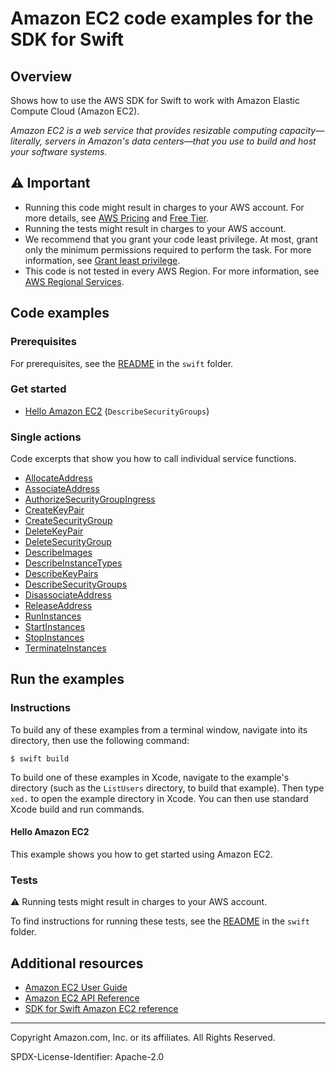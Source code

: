 # Amazon EC2 code examples for the SDK for Swift

## Overview

Shows how to use the AWS SDK for Swift to work with Amazon Elastic Compute Cloud (Amazon EC2).

<!--custom.overview.start-->
<!--custom.overview.end-->

_Amazon EC2 is a web service that provides resizable computing capacity—literally, servers in Amazon's data centers—that you use to build and host your software systems._

## ⚠ Important

* Running this code might result in charges to your AWS account. For more details, see [AWS Pricing](https://aws.amazon.com/pricing/) and [Free Tier](https://aws.amazon.com/free/).
* Running the tests might result in charges to your AWS account.
* We recommend that you grant your code least privilege. At most, grant only the minimum permissions required to perform the task. For more information, see [Grant least privilege](https://docs.aws.amazon.com/IAM/latest/UserGuide/best-practices.html#grant-least-privilege).
* This code is not tested in every AWS Region. For more information, see [AWS Regional Services](https://aws.amazon.com/about-aws/global-infrastructure/regional-product-services).

<!--custom.important.start-->
<!--custom.important.end-->

## Code examples

### Prerequisites

For prerequisites, see the [README](../../README.md#Prerequisites) in the `swift` folder.


<!--custom.prerequisites.start-->
<!--custom.prerequisites.end-->

### Get started

- [Hello Amazon EC2](scenario/Package.swift#L8) (`DescribeSecurityGroups`)


### Single actions

Code excerpts that show you how to call individual service functions.

- [AllocateAddress](scenario/Sources/entry.swift#L1015)
- [AssociateAddress](scenario/Sources/entry.swift#L1039)
- [AuthorizeSecurityGroupIngress](scenario/Sources/entry.swift#L928)
- [CreateKeyPair](scenario/Sources/entry.swift#L410)
- [CreateSecurityGroup](scenario/Sources/entry.swift#L903)
- [DeleteKeyPair](scenario/Sources/entry.swift#L469)
- [DeleteSecurityGroup](scenario/Sources/entry.swift#L993)
- [DescribeImages](scenario/Sources/entry.swift#L809)
- [DescribeInstanceTypes](scenario/Sources/entry.swift#L537)
- [DescribeKeyPairs](scenario/Sources/entry.swift#L446)
- [DescribeSecurityGroups](hello/Sources/entry.swift#L44)
- [DisassociateAddress](scenario/Sources/entry.swift#L1065)
- [ReleaseAddress](scenario/Sources/entry.swift#L1082)
- [RunInstances](scenario/Sources/entry.swift#L845)
- [StartInstances](scenario/Sources/entry.swift#L711)
- [StopInstances](scenario/Sources/entry.swift#L661)
- [TerminateInstances](scenario/Sources/entry.swift#L760)


<!--custom.examples.start-->
<!--custom.examples.end-->

## Run the examples

### Instructions

To build any of these examples from a terminal window, navigate into its
directory, then use the following command:

```
$ swift build
```

To build one of these examples in Xcode, navigate to the example's directory
(such as the `ListUsers` directory, to build that example). Then type `xed.`
to open the example directory in Xcode. You can then use standard Xcode build
and run commands.

<!--custom.instructions.start-->
<!--custom.instructions.end-->

#### Hello Amazon EC2

This example shows you how to get started using Amazon EC2.



### Tests

⚠ Running tests might result in charges to your AWS account.


To find instructions for running these tests, see the [README](../../README.md#Tests)
in the `swift` folder.



<!--custom.tests.start-->
<!--custom.tests.end-->

## Additional resources

- [Amazon EC2 User Guide](https://docs.aws.amazon.com/AWSEC2/latest/UserGuide/concepts.html)
- [Amazon EC2 API Reference](https://docs.aws.amazon.com/AWSEC2/latest/APIReference/Welcome.html)
- [SDK for Swift Amazon EC2 reference](https://sdk.amazonaws.com/swift/api/awsec2/latest/documentation/awsec2)

<!--custom.resources.start-->
<!--custom.resources.end-->

---

Copyright Amazon.com, Inc. or its affiliates. All Rights Reserved.

SPDX-License-Identifier: Apache-2.0
